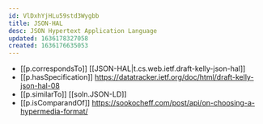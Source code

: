 ```yaml
---
id: VlDxhYjHLu59std3Wygbb
title: JSON-HAL
desc: JSON Hypertext Application Language
updated: 1636178327058
created: 1636176635053
---
```




- [[p.correspondsTo]] [[JSON-HAL|t.cs.web.ietf.draft-kelly-json-hal]]
- [[p.hasSpecification]] https://datatracker.ietf.org/doc/html/draft-kelly-json-hal-08
- [[p.similarTo]] [[soln.JSON-LD]]
- [[p.isComparandOf]] https://sookocheff.com/post/api/on-choosing-a-hypermedia-format/
